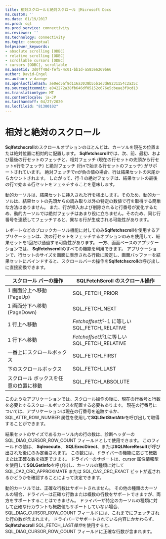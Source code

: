 ```yaml
---
title: 相対スクロールと絶対スクロール |Microsoft Docs
ms.custom: ''
ms.date: 01/19/2017
ms.prod: sql
ms.prod_service: connectivity
ms.reviewer: ''
ms.technology: connectivity
ms.topic: conceptual
helpviewer_keywords:
- absolute scrolling [ODBC]
- relative scrolling [ODBC]
- scrollable cursors [ODBC]
- cursors [ODBC], scrollable
ms.assetid: 3d0ff48d-fef5-4c01-bb1d-a583e6269b66
author: David-Engel
ms.author: v-daenge
ms.openlocfilehash: ae0ed5af8d116a3038b55b1e3d68231154c2a35c
ms.sourcegitcommit: e042272a38fb646df05152c676e5cbeae3f9cd13
ms.translationtype: MT
ms.contentlocale: ja-JP
ms.lasthandoff: 04/27/2020
ms.locfileid: "81300102"
---
```

# <a name="relative-and-absolute-scrolling"></a>相対と絶対のスクロール
**Sqlfetchscroll**のスクロールオプションのほとんどは、カーソルを現在の位置または絶対位置に相対的に配置します。 **Sqlfetchscroll**では、次、前、最初、および最後の行セットのフェッチと、相対フェッチ (現在の行セットの先頭から行セット*n*行をフェッチ) と絶対フェッチ (行*n*で始まる行セットのフェッチ) がサポートされています。 絶対フェッチで*n*が負の値の場合、行は結果セットの末尾からカウントされます。 したがって、行-1 の絶対フェッチは、結果セットの最後の行で始まる行セットをフェッチすることを意味します。  
  
 動的カーソルは、結果セットに挿入された行を検出します。そのため、動的カーソルは、結果セットの先頭からの読み取り以外の特定の数値で行を取得する簡単な方法はありません。 また、行が挿入および削除されると行番号が変化するため、動的カーソルでは絶対フェッチはあまり役に立ちません。そのため、同じ行番号を連続してフェッチすると、異なる行が生成される可能性があります。  
  
 レポートなどのブロックカーソル機能に対してのみ**Sqlfetchscroll**を使用するアプリケーションは、次の行セットをフェッチするオプションのみを使用して、結果セットを1回だけ通過する可能性があります。 一方、画面ベースのアプリケーションでは、 **Sqlfetchscroll**のすべての機能を利用できます。 アプリケーションで、行セットのサイズを画面に表示される行数に設定し、画面バッファーを結果セットにバインドすると、スクロールバーの操作を**Sqlfetchscroll**の呼び出しに直接変換できます。  
  
|スクロール バーの操作|SQLFetchScroll のスクロール操作|  
|--------------------------|-------------------------------------|  
|1 画面分上へ移動 (PageUp)|SQL_FETCH_PRIOR|  
|1 画面分下へ移動 (PageDown)|SQL_FETCH_NEXT|  
|1 行上へ移動|*Fetchoffset*が-1 に等しい SQL_FETCH_RELATIVE|  
|1 行下へ移動|*Fetchoffset*が1に等しい SQL_FETCH_RELATIVE|  
|一番上にスクロールボックス|SQL_FETCH_FIRST|  
|下のスクロールボックス|SQL_FETCH_LAST|  
|スクロール ボックスを任意の位置に移動|SQL_FETCH_ABSOLUTE|  
  
 このようなアプリケーションでは、スクロール操作の後に、現在の行番号と行数を必要とするスクロールボックスを配置する必要もあります。 現在の行番号については、アプリケーションは現在の行番号を追跡するか、SQL_ATTR_ROW_NUMBER 属性を使用して**SQLGetStmtAttr**を呼び出して取得することができます。  
  
 結果セットのサイズであるカーソル内の行の数は、診断ヘッダーの SQL_DIAG_CURSOR_ROW_COUNT フィールドとして使用できます。 このフィールドの値は、 **Sqlexecute**、 **SQLExecDirect**、または**SQLMoreResult**が呼び出された後にのみ定義されます。 この数には、ドライバーの機能に応じて概数または正確な数を指定できます。 ドライバーのサポートは、cursor 属性情報型を使用して**SQLGetInfo**を呼び出し、カーソルの種類に対して SQL_CA2_CRC_APPROXIMATE または SQL_CA2_CRC_EXACT ビットが返されるかどうかを確認することによって決定できます。  
  
 動的カーソルでは、正確な行数はサポートされません。 その他の種類のカーソルの場合、ドライバーは正確な行数または概数の行数をサポートできますが、両方をサポートすることはできません。 ドライバーが特定のカーソルの種類に対して正確な行カウントも概数値もサポートしていない場合、SQL_DIAG_CURSOR_ROW_COUNT フィールドには、これまでにフェッチされた行の数が含まれます。 ドライバーでサポートされている内容にかかわらず、 **Sqlfetchscroll** SQL_FETCH_LAST*操作*を使用すると、SQL_DIAG_CURSOR_ROW_COUNT フィールドに正確な行数が含まれます。
